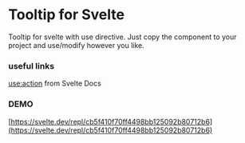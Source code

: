 # Tooltip for Svelte
Tooltip for svelte with use directive. Just copy the component to your project and use/modify however you like.

### useful links
[use:action](https://svelte.dev/docs#use_action) from Svelte Docs

### DEMO
[https://svelte.dev/repl/cb5f410f70ff4498bb125092b80712b6](https://svelte.dev/repl/cb5f410f70ff4498bb125092b80712b6)
